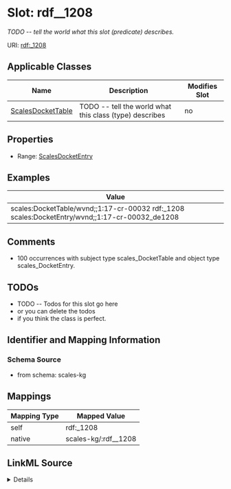 

# Slot: rdf__1208


_TODO -- tell the world what this slot (predicate) describes._





URI: [rdf:_1208](http://www.w3.org/1999/02/22-rdf-syntax-ns#_1208)



<!-- no inheritance hierarchy -->





## Applicable Classes

| Name | Description | Modifies Slot |
| --- | --- | --- |
| [ScalesDocketTable](../classes/ScalesDocketTable.md) | TODO -- tell the world what this class (type) describes |  no  |







## Properties

* Range: [ScalesDocketEntry](../classes/ScalesDocketEntry.md)






## Examples

| Value |
| --- |
| scales:DocketTable/wvnd;;1:17-cr-00032 rdf:_1208 scales:DocketEntry/wvnd;;1:17-cr-00032_de1208 |

## Comments

* 100 occurrences with subject type scales_DocketTable and object type scales_DocketEntry.

## TODOs

* TODO -- Todos for this slot go here
* or you can delete the todos
* if you think the class is perfect.

## Identifier and Mapping Information







### Schema Source


* from schema: scales-kg




## Mappings

| Mapping Type | Mapped Value |
| ---  | ---  |
| self | rdf:_1208 |
| native | scales-kg/:rdf__1208 |




## LinkML Source

<details>
```yaml
name: rdf__1208
description: TODO -- tell the world what this slot (predicate) describes.
todos:
- TODO -- Todos for this slot go here
- or you can delete the todos
- if you think the class is perfect.
comments:
- 100 occurrences with subject type scales_DocketTable and object type scales_DocketEntry.
examples:
- value: scales:DocketTable/wvnd;;1:17-cr-00032 rdf:_1208 scales:DocketEntry/wvnd;;1:17-cr-00032_de1208
from_schema: scales-kg
rank: 1000
slot_uri: rdf:_1208
alias: rdf__1208
domain_of:
- scales_DocketTable
range: scales_DocketEntry

```
</details>